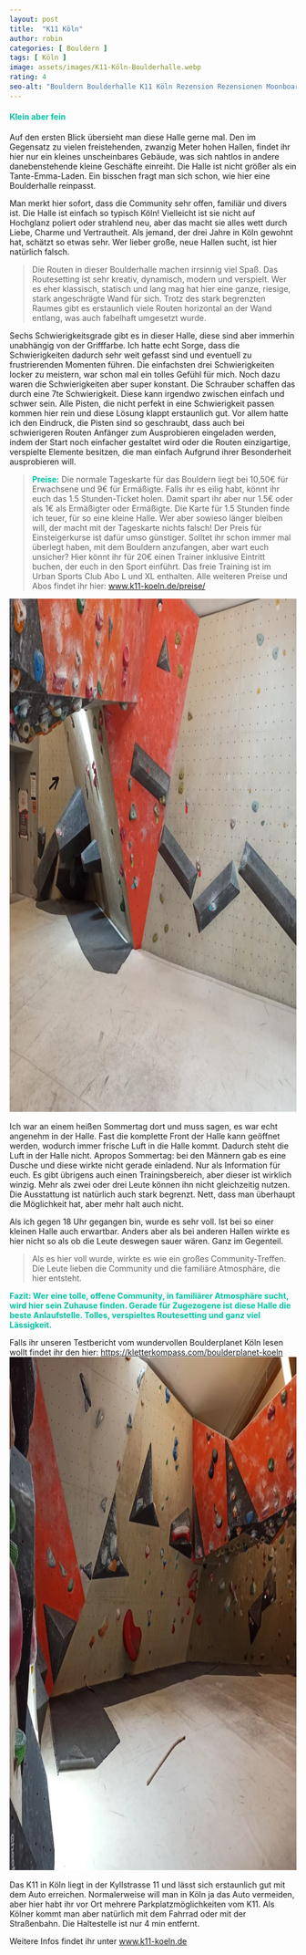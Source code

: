 ```yaml
---
layout: post
title:  "K11 Köln"
author: robin
categories: [ Bouldern ]
tags: [ Köln ]
image: assets/images/K11-Köln-Boulderhalle.webp
rating: 4
seo-alt: "Bouldern Boulderhalle K11 Köln Rezension Rezensionen Moonboard Trainingsbereich Indoor Klettern Kletterhalle"
---
```

#### <span style="color:#00c5a1">Klein aber fein</span>
Auf den ersten Blick übersieht man diese Halle gerne mal. Den im Gegensatz zu vielen freistehenden, zwanzig Meter hohen Hallen, findet ihr hier nur ein kleines unscheinbares Gebäude, was sich nahtlos in andere danebenstehende kleine Geschäfte einreiht. Die Halle ist nicht größer als ein Tante-Emma-Laden. Ein bisschen fragt man sich schon, wie hier eine Boulderhalle reinpasst. 


Man merkt hier sofort, dass die Community sehr offen, familiär und divers ist. 
Die Halle ist einfach so typisch Köln! Vielleicht ist sie nicht auf Hochglanz poliert oder strahlend neu, aber das macht sie alles wett durch Liebe, Charme und Vertrautheit. Als jemand, der drei Jahre in Köln gewohnt hat, schätzt so etwas sehr. Wer lieber große, neue Hallen sucht, ist hier natürlich falsch.

>Die Routen in dieser Boulderhalle machen irrsinnig viel Spaß. Das Routesetting ist sehr kreativ, dynamisch, modern und verspielt. Wer es eher klassisch, statisch und lang mag hat hier eine ganze, riesige, stark angeschrägte Wand für sich. Trotz des stark begrenzten Raumes gibt es erstaunlich viele Routen horizontal an der Wand entlang, was auch fabelhaft umgesetzt wurde.

Sechs Schwierigkeitsgrade gibt es in dieser Halle, diese sind aber immerhin unabhängig von der Grifffarbe. Ich hatte echt Sorge, dass die Schwierigkeiten dadurch sehr weit gefasst sind und eventuell zu frustrierenden Momenten führen. Die einfachsten drei Schwierigkeiten locker zu meistern, war schon mal ein tolles Gefühl für mich. Noch dazu waren die Schwierigkeiten aber super konstant. Die Schrauber schaffen das durch eine 7te Schwierigkeit. Diese kann irgendwo zwischen einfach und schwer sein. Alle Pisten, die nicht perfekt in eine Schwierigkeit passen kommen hier rein und diese Lösung klappt erstaunlich gut. Vor allem hatte ich den Eindruck, die Pisten sind so geschraubt, dass auch bei schwierigeren Routen Anfänger zum Ausprobieren eingeladen werden, indem der Start noch einfacher gestaltet wird oder die Routen einzigartige, verspielte Elemente besitzen, die man einfach Aufgrund ihrer Besonderheit ausprobieren will.  

><span style="color:#00c5a1"><b>Preise:</b></span> Die normale Tageskarte für das Bouldern liegt bei 10,50€ für Erwachsene und 9€ für Ermäßigte. Falls ihr es eilig habt, könnt ihr euch das 1.5 Stunden-Ticket holen. Damit spart ihr aber nur 1.5€ oder als 1€ als Ermäßigter oder Ermäßigte. Die Karte für 1.5 Stunden finde ich teuer, für so eine kleine Halle. Wer aber sowieso länger bleiben will, der macht mit der Tageskarte nichts falsch! Der Preis für Einsteigerkurse ist dafür umso günstiger. Solltet ihr schon immer mal überlegt haben, mit dem Bouldern anzufangen, aber wart euch unsicher? Hier könnt ihr für 20€ einen Trainer inklusive Eintritt buchen, der euch in den Sport einführt. Das freie Training ist im Urban Sports Club Abo L und XL enthalten. Alle weiteren Preise und Abos findet ihr hier: <a href="https://k11-koeln.de/?page_id=4" target="_blank">www.k11-koeln.de/preise/</a>

<img src="/assets/images/einbinden/K11-Seitenwand-entlang-bouldern.webp" width="1200" height="900" alt="Seitenwand" title="Seitenwand" />

Ich war an einem heißen Sommertag dort und muss sagen, es war echt angenehm in der Halle. Fast die komplette Front der Halle kann geöffnet werden, wodurch immer frische Luft in die Halle kommt. Dadurch steht die Luft in der Halle nicht. Apropos Sommertag: bei den Männern gab es eine Dusche und diese wirkte nicht gerade einladend. Nur als Information für euch. 
Es gibt übrigens auch einen Trainingsbereich, aber dieser ist wirklich winzig. Mehr als zwei oder drei Leute können ihn nicht gleichzeitig nutzen. Die Ausstattung ist natürlich auch stark begrenzt. Nett, dass man überhaupt die Möglichkeit hat, aber mehr halt auch nicht. 

Als ich gegen 18 Uhr gegangen bin, wurde es sehr voll. Ist bei so einer kleinen Halle auch erwartbar. Anders aber als bei anderen Hallen wirkte es hier nicht so als ob die Leute deswegen sauer wären. Ganz im Gegenteil. 
>Als es hier voll wurde, wirkte es wie ein großes Community-Treffen. Die Leute lieben die Community und die familiäre Atmosphäre, die hier entsteht.


<span style="color:#00c5a1"><b> Fazit: Wer eine tolle, offene Community, in familiärer Atmosphäre sucht, wird hier sein Zuhause finden. Gerade für Zugezogene ist diese Halle die beste Anlaufstelle. Tolles, verspieltes Routesetting und ganz viel Lässigkeit.
</b></span>

Falls ihr unseren Testbericht vom wundervollen Boulderplanet Köln lesen wollt findet ihr den hier: <a href="https://kletterkompass.com/boulderplanet-koeln/" target="_blank">https://kletterkompass.com/boulderplanet-koeln</a>  
<img src="/assets/images/einbinden/k11-zweiter-boulderraum.webp" width="1200" height="900" alt="Überblick" title="Überblick" />

Das K11 in Köln liegt in der Kyllstrasse 11 und lässt sich erstaunlich gut mit dem Auto erreichen. Normalerweise will man in Köln ja das Auto vermeiden, aber hier habt ihr vor Ort mehrere Parkplatzmöglichkeiten vom K11. Als Kölner kommt man aber natürlich mit dem Fahrrad oder mit der Straßenbahn. Die Haltestelle ist nur 4 min entfernt.

Weitere Infos findet ihr unter <a href="https://k11-koeln.de/" target="_blank">www.k11-koeln.de</a>

